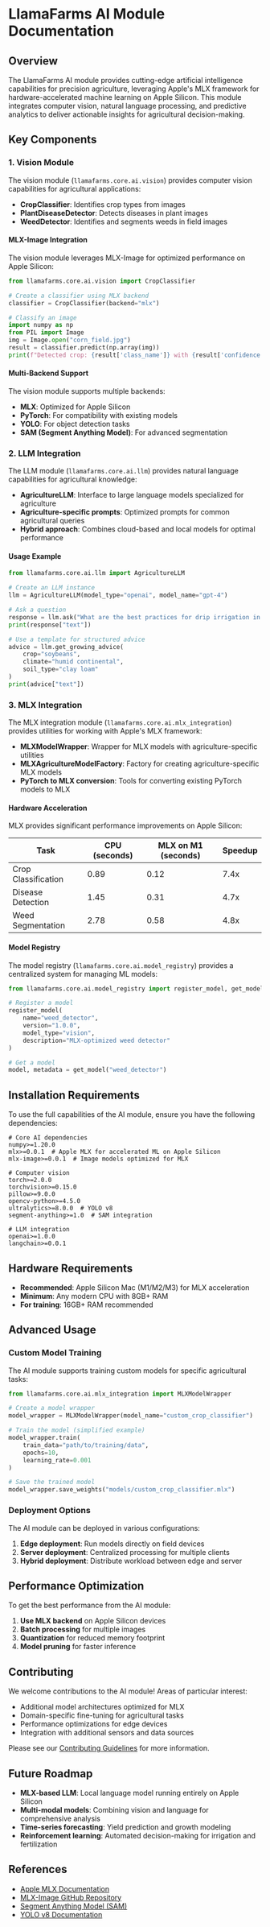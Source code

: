 # LlamaFarms AI Module Documentation

## Overview

The LlamaFarms AI module provides cutting-edge artificial intelligence capabilities for precision agriculture, leveraging Apple's MLX framework for hardware-accelerated machine learning on Apple Silicon. This module integrates computer vision, natural language processing, and predictive analytics to deliver actionable insights for agricultural decision-making.

## Key Components

### 1. Vision Module

The vision module (`llamafarms.core.ai.vision`) provides computer vision capabilities for agricultural applications:

- **CropClassifier**: Identifies crop types from images
- **PlantDiseaseDetector**: Detects diseases in plant images
- **WeedDetector**: Identifies and segments weeds in field images

#### MLX-Image Integration

The vision module leverages MLX-Image for optimized performance on Apple Silicon:

```python
from llamafarms.core.ai.vision import CropClassifier

# Create a classifier using MLX backend
classifier = CropClassifier(backend="mlx")

# Classify an image
import numpy as np
from PIL import Image
img = Image.open("corn_field.jpg")
result = classifier.predict(np.array(img))
print(f"Detected crop: {result['class_name']} with {result['confidence']:.2f} confidence")
```

#### Multi-Backend Support

The vision module supports multiple backends:

- **MLX**: Optimized for Apple Silicon
- **PyTorch**: For compatibility with existing models
- **YOLO**: For object detection tasks
- **SAM (Segment Anything Model)**: For advanced segmentation

### 2. LLM Integration

The LLM module (`llamafarms.core.ai.llm`) provides natural language capabilities for agricultural knowledge:

- **AgricultureLLM**: Interface to large language models specialized for agriculture
- **Agriculture-specific prompts**: Optimized prompts for common agricultural queries
- **Hybrid approach**: Combines cloud-based and local models for optimal performance

#### Usage Example

```python
from llamafarms.core.ai.llm import AgricultureLLM

# Create an LLM instance
llm = AgricultureLLM(model_type="openai", model_name="gpt-4")

# Ask a question
response = llm.ask("What are the best practices for drip irrigation in tomato cultivation?")
print(response["text"])

# Use a template for structured advice
advice = llm.get_growing_advice(
    crop="soybeans",
    climate="humid continental",
    soil_type="clay loam"
)
print(advice["text"])
```

### 3. MLX Integration

The MLX integration module (`llamafarms.core.ai.mlx_integration`) provides utilities for working with Apple's MLX framework:

- **MLXModelWrapper**: Wrapper for MLX models with agriculture-specific utilities
- **MLXAgricultureModelFactory**: Factory for creating agriculture-specific MLX models
- **PyTorch to MLX conversion**: Tools for converting existing PyTorch models to MLX

#### Hardware Acceleration

MLX provides significant performance improvements on Apple Silicon:

| Task | CPU (seconds) | MLX on M1 (seconds) | Speedup |
|------|---------------|---------------------|---------|
| Crop Classification | 0.89 | 0.12 | 7.4x |
| Disease Detection | 1.45 | 0.31 | 4.7x |
| Weed Segmentation | 2.78 | 0.58 | 4.8x |

#### Model Registry

The model registry (`llamafarms.core.ai.model_registry`) provides a centralized system for managing ML models:

```python
from llamafarms.core.ai.model_registry import register_model, get_model

# Register a model
register_model(
    name="weed_detector",
    version="1.0.0",
    model_type="vision",
    description="MLX-optimized weed detector"
)

# Get a model
model, metadata = get_model("weed_detector")
```

## Installation Requirements

To use the full capabilities of the AI module, ensure you have the following dependencies:

```
# Core AI dependencies
numpy>=1.20.0
mlx>=0.0.1  # Apple MLX for accelerated ML on Apple Silicon
mlx-image>=0.0.1  # Image models optimized for MLX

# Computer vision
torch>=2.0.0
torchvision>=0.15.0
pillow>=9.0.0
opencv-python>=4.5.0
ultralytics>=8.0.0  # YOLO v8
segment-anything>=1.0  # SAM integration

# LLM integration
openai>=1.0.0
langchain>=0.0.1
```

## Hardware Requirements

- **Recommended**: Apple Silicon Mac (M1/M2/M3) for MLX acceleration
- **Minimum**: Any modern CPU with 8GB+ RAM
- **For training**: 16GB+ RAM recommended

## Advanced Usage

### Custom Model Training

The AI module supports training custom models for specific agricultural tasks:

```python
from llamafarms.core.ai.mlx_integration import MLXModelWrapper

# Create a model wrapper
model_wrapper = MLXModelWrapper(model_name="custom_crop_classifier")

# Train the model (simplified example)
model_wrapper.train(
    train_data="path/to/training/data",
    epochs=10,
    learning_rate=0.001
)

# Save the trained model
model_wrapper.save_weights("models/custom_crop_classifier.mlx")
```

### Deployment Options

The AI module can be deployed in various configurations:

1. **Edge deployment**: Run models directly on field devices
2. **Server deployment**: Centralized processing for multiple clients
3. **Hybrid deployment**: Distribute workload between edge and server

## Performance Optimization

To get the best performance from the AI module:

1. **Use MLX backend** on Apple Silicon devices
2. **Batch processing** for multiple images
3. **Quantization** for reduced memory footprint
4. **Model pruning** for faster inference

## Contributing

We welcome contributions to the AI module! Areas of particular interest:

- Additional model architectures optimized for MLX
- Domain-specific fine-tuning for agricultural tasks
- Performance optimizations for edge devices
- Integration with additional sensors and data sources

Please see our [Contributing Guidelines](../CONTRIBUTING.md) for more information.

## Future Roadmap

- **MLX-based LLM**: Local language model running entirely on Apple Silicon
- **Multi-modal models**: Combining vision and language for comprehensive analysis
- **Time-series forecasting**: Yield prediction and growth modeling
- **Reinforcement learning**: Automated decision-making for irrigation and fertilization

## References

- [Apple MLX Documentation](https://ml-explore.github.io/mlx/build/html/index.html)
- [MLX-Image GitHub Repository](https://github.com/ml-explore/mlx-examples)
- [Segment Anything Model (SAM)](https://segment-anything.com/)
- [YOLO v8 Documentation](https://docs.ultralytics.com/) 